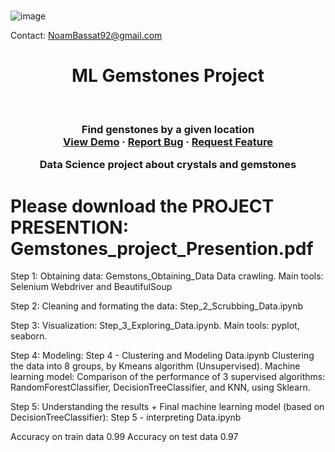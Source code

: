 # 

![image](https://user-images.githubusercontent.com/42816702/122926927-07c44300-d371-11eb-80f2-484918464a1b.png)

Contact: NoamBassat92@gmail.com


<h1 style="text-align: center;">ML Gemstones Project</h1>
<br />
<p align="center">
  <a href="https://github.com/noambassat/Gemstones_Project">
  </a>

  <h3 align="center"Genstones Tracker</h3>

  <p align="center">
    Find genstones by a given location
    <br />
    <a href="https://github.com/noambassat/Gemstones_Project/wiki/">View Demo</a>
    ·
    <a href="https://github.com/noambassat/Gemstones_Project/issues">Report Bug</a>
    ·
    <a href="https://github.com/noambassat/Gemstones_Project/issues">Request Feature</a>
  </p>
</p>




Data Science project about crystals and gemstones

# Please download the PROJECT PRESENTION: Gemstones_project_Presention.pdf

Step 1: Obtaining data: Gemstons_Obtaining_Data
Data crawling. Main tools: Selenium Webdriver and BeautifulSoup

Step 2: Cleaning and formating the data: Step_2_Scrubbing_Data.ipynb

Step 3: Visualization: Step_3_Exploring_Data.ipynb. Main tools: pyplot, seaborn.

Step 4: Modeling: Step 4 - Clustering and Modeling Data.ipynb
Clustering the data into 8 groups, by Kmeans algorithm (Unsupervised).
Machine learning model: Comparison of the performance of 3 supervised algorithms: RandomForestClassifier, DecisionTreeClassifier, and KNN, using Sklearn.

Step 5: Understanding the results + Final machine learning model (based on DecisionTreeClassifier): Step 5 - interpreting Data.ipynb

Accuracy on train data 0.99
Accuracy on test data 0.97
